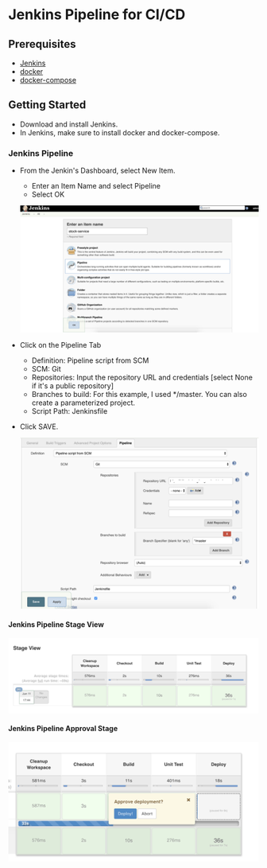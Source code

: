 # Jenkins Pipeline for CI/CD
## Prerequisites
* [Jenkins](https://jenkins.io/download/) 
* [docker](https://docs.docker.com/) 
* [docker-compose](https://docs.docker.com/compose/install/)

##  Getting Started
* Download and install Jenkins. 
* In Jenkins, make sure to install docker and docker-compose.

### Jenkins Pipeline
* From the Jenkin's Dashboard, select New Item. 
  * Enter an Item Name and select Pipeline
  * Select OK

  ![New Item](images/jenkins-new-item.png)

* Click on the Pipeline Tab 
  * Definition: Pipeline script from SCM
  * SCM: Git
  * Repositories:  Input the repository URL and credentials [select None if it's a public repository]
  * Branches to build: For this example, I used */master. You can also create a parameterized project.
  * Script Path: Jenkinsfile
* Click SAVE.

  ![Pipeline SCM](images/jenkins-pipeline-scm.png)

#### Jenkins Pipeline Stage View

  ![Stage View](images/jenkins-stage-view.png)

#### Jenkins Pipeline Approval Stage

  ![Approval](images/jenkins-approval.png)

 
